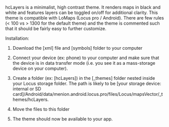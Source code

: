 hcLayers is a minimalist, high contrast theme. It renders maps in black and white and features layers can be toggled on/off for additional clarity. This theme is compatible with LoMaps (Locus pro / Android). There are few rules (< 100 vs > 1300 for the default theme) and the theme is commented such that it should be fairly easy to further customize. 

Installation:

 1. Download the [xml] file and [symbols] folder to your computer
 2. Connect your device (ex: phone) to your computer and make sure that the device is in data transfer mode (i.e. you see it as a mass-storage device on your computer).
 3. Create a folder (ex: [hcLayers]) in the [_themes] folder nested inside your Locus storage folder. The path is likely to be [your storage device: internal or SD card]/Android/data/menion.android.locus.pro/files/Locus/mapsVector/_themes/hcLayers.
 4. Move the files to this folder

 5. The theme should now be available to your app.  
